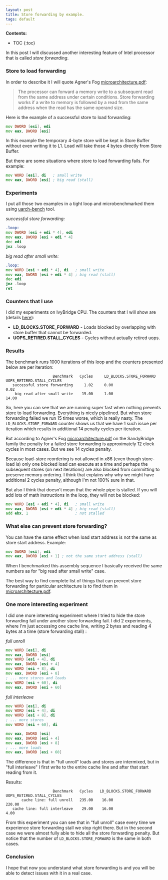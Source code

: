 ```yaml
---
layout: post
title: Store forwarding by example.
tags: default
---
```


**Contents:**
* TOC
{:toc}

In this post I will discussed another interesting feature of Intel processor that is called *store forwarding*.

### Store to load forwarding

In order to describe it I will quote Agner's Fog [microarchitecture.pdf](http://www.agner.org/optimize/microarchitecture.pdf):
> The processor can forward a memory write to a subsequent read from the same address under certain conditions. Store forwarding works if a write to memory is followed by a read from the same address when the read has the same operand size.

Here is the example of a successful store to load forwarding:

```asm
mov DWORD [esi], edi
mov eax, DWORD [esi] 
```
In this example the temporary 4-byte store will be kept in Store Buffer without even writing it to L1. Load will take those 4 bytes directly from Store Buffer.

But there are some situations where store to load forwarding fails. For example:

```asm
mov WORD [esi], di   ; small write
mov eax, DWORD [esi] ; big read (stall)
```

### Experiments

I put all those two examples in a tight loop and microbenchmarked them using [uarch-bench](https://github.com/travisdowns/uarch-bench) tool.

*successful store forwarding:*
```asm
.loop:
mov DWORD [esi + edi * 4], edi
mov eax, DWORD [esi + edi * 4] 
dec edi
jnz .loop
```

*big read after small write:*
```asm
.loop:
mov WORD [esi + edi * 4], di   ; small write
mov eax, DWORD [esi + edi * 4] ; big read (stall)
dec edi
jnz .loop
ret
```

### Counters that I use

I did my experiments on IvyBridge CPU. The counters that I will show are (details [here](https://download.01.org/perfmon/index/ivybridge.html)):

- **LD_BLOCKS.STORE_FORWARD** - Loads blocked by overlapping with store buffer that cannot be forwarded.
- **UOPS_RETIRED.STALL_CYCLES** - Cycles without actually retired uops. 

### Results

The benchmark runs 1000 iterations of this loop and the counters presented below are per iteration:

```
                     Benchmark   Cycles     LD_BLOCKS.STORE_FORWARD   UOPS_RETIRED.STALL_CYCLES
   successful store forwarding     1.02     0.00                      0.02
    big read after small write    15.00     1.00                      14.00
```

So, here you can see that we are running super fast when nothing prevents store to load forwarding. Everything is nicely pipelined. But when store forwarding failed we run 15 times worse, which is really nasty. The `LD_BLOCKS.STORE_FORWARD` counter shows us that we have 1 such issue per iteration which results in additional 14 penalty cycles per iteration. 

But according to Agner's Fog [microarchitecture.pdf](http://www.agner.org/optimize/microarchitecture.pdf) on the SandyBridge family the penalty for a failed store forwarding is approximately 12 clock cycles in most cases. But we see 14 cycles penalty.

Because load-store reordering is not allowed in x86 (even though store-load is) only one blocked load can execute at a time and perhaps the subsequent stores (on next iterations) are also blocked from committing to preserve memory ordering. I think that explains why why we might have additional 2 cycles penalty, although I'm not 100% sure in that.

But also I think that doesn't mean that the whole pipe is stalled. If you will add lots of math instructions in the loop, they will not be blocked:

```asm
mov WORD [esi + edi * 4], di   ; small write
mov eax, DWORD [esi + edi * 4] ; big read (stall)
add ebx, 1                     ; not stalled
```

### What else can prevent store forwarding?

You can have the same effect when load start address is not the same as store start address. Example:

```asm
mov DWORD [esi], edi
mov eax, DWORD [esi + 1] ; not the same start address (stall)
```

When I benchmarked this assembly sequence I basically received the same numbers as for "big read after small write" case.

The best way to find complete list of things that can prevent store forwarding for particular architecture is to find them in [microarchitecture.pdf](http://www.agner.org/optimize/microarchitecture.pdf).

### One more interesting experiment

I did one more interesting experiment where I tried to hide the store forwarding fail under another store forwarding fail.
I did 2 experiments, where I'm just accessing one cache line, writing 2 bytes and reading 4 bytes at a time (store forwarding stall) :

*full unroll*
```asm
mov WORD [esi], di
mov eax, DWORD [esi]
mov WORD [esi + 4], di
mov eax, DWORD [esi + 4]
mov WORD [esi + 8], di
mov eax, DWORD [esi + 8]
; ... more stores and loads
mov WORD [esi + 60], di
mov eax, DWORD [esi + 60]
```

*full interleave*
```asm
mov WORD [esi], di
mov WORD [esi + 4], di
mov WORD [esi + 8], di
; ... more stores
mov WORD [esi + 60], di

mov eax, DWORD [esi]
mov eax, DWORD [esi + 4]
mov eax, DWORD [esi + 8]
; ... more loads
mov eax, DWORD [esi + 60]
```

The difference is that in "full unroll" loads and stores are intermixed, but in "full interleave" I first write to the entire cache line and after that start reading from it.

Results:
```
                     Benchmark   Cycles   LD_BLOCKS.STORE_FORWARD   UOPS_RETIRED.STALL_CYCLES
       cache line: full unroll   235.00    16.00                     220.00
   cache line: full interleave    29.00    16.00                     4.00
```

From this experiment you can see that in "full unroll" case every time we experience store forwarding stall we stop right there. But in the second case we were almost fully able to hide all the store forwarding penalty. But notice that the number of `LD_BLOCKS.STORE_FORWARD` is the same in both cases.

### Conclusion

I hope that now you understand what store forwarding is and you will be able to detect issues with it in a real case.

